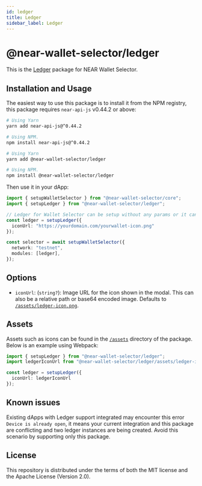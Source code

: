 ```yaml
---
id: ledger
title: Ledger
sidebar_label: Ledger
---
```


# @near-wallet-selector/ledger

This is the [Ledger](https://www.ledger.com/) package for NEAR Wallet Selector.

## Installation and Usage

The easiest way to use this package is to install it from the NPM registry, this package requires `near-api-js` v0.44.2 or above:

```bash
# Using Yarn
yarn add near-api-js@^0.44.2

# Using NPM.
npm install near-api-js@^0.44.2
```
```bash
# Using Yarn
yarn add @near-wallet-selector/ledger

# Using NPM.
npm install @near-wallet-selector/ledger
```

Then use it in your dApp:

```ts
import { setupWalletSelector } from "@near-wallet-selector/core";
import { setupLedger } from "@near-wallet-selector/ledger";

// Ledger for Wallet Selector can be setup without any params or it can take one optional param.
const ledger = setupLedger({
  iconUrl: "https://yourdomain.com/yourwallet-icon.png"
});

const selector = await setupWalletSelector({
  network: "testnet",
  modules: [ledger],
});
```

## Options
- `iconUrl`: (`string?`): Image URL for the icon shown in the modal. This can also be a relative path or base64 encoded image. Defaults to [`/assets/ledger-icon.png`](https://github.com/near/wallet-selector/tree/main/packages/ledger/assets/ledger-icon.png).

## Assets

Assets such as icons can be found in the [`/assets`](https://github.com/near/wallet-selector/tree/main/packages/ledger/assets) directory of the package. Below is an example using Webpack:

```ts
import { setupLedger } from "@near-wallet-selector/ledger";
import ledgerIconUrl from "@near-wallet-selector/ledger/assets/ledger-icon.png";

const ledger = setupLedger({
  iconUrl: ledgerIconUrl
});
```

## Known issues
Existing dApps with Ledger support integrated may encounter this error `Device is already open`, it means your current integration and this package are conflicting and two ledger instances are being created. Avoid this scenario by supporting only this package. 

## License

This repository is distributed under the terms of both the MIT license and the Apache License (Version 2.0).
